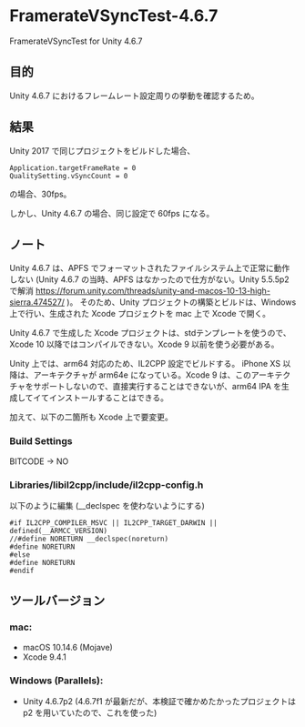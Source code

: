 # FramerateVSyncTest-4.6.7
FramerateVSyncTest for Unity 4.6.7

## 目的

Unity 4.6.7 におけるフレームレート設定周りの挙動を確認するため。

## 結果

Unity 2017 で同じプロジェクトをビルドした場合、
```
Application.targetFrameRate = 0
QualitySetting.vSyncCount = 0
```
の場合、30fps。

しかし、Unity 4.6.7 の場合、同じ設定で 60fps になる。

## ノート

Unity 4.6.7 は、APFS でフォーマットされたファイルシステム上で正常に動作しない (Unity 4.6.7 の当時、APFS はなかったので仕方がない。Unity 5.5.5p2 で解消 https://forum.unity.com/threads/unity-and-macos-10-13-high-sierra.474527/ )。
そのため、Unity プロジェクトの構築とビルドは、Windows 上で行い、生成された Xcode プロジェクトを mac 上で Xcode で開く。

Unity 4.6.7 で生成した Xcode プロジェクトは、stdテンプレートを使うので、Xcode 10 以降ではコンパイルできない。Xcode 9 以前を使う必要がある。

Unity 上では、arm64 対応のため、IL2CPP 設定でビルドする。
iPhone XS 以降は、アーキテクチャが arm64e になっている。Xcode 9 は、このアーキテクチャをサポートしないので、直接実行することはできないが、arm64 IPA を生成してイてインストールすることはできる。

加えて、以下の二箇所も Xcode 上で要変更。

### Build Settings
BITCODE → NO

### Libraries/libil2cpp/include/il2cpp-config.h
以下のように編集 (__declspec を使わないようにする)
```
#if IL2CPP_COMPILER_MSVC || IL2CPP_TARGET_DARWIN || defined(__ARMCC_VERSION)
//#define NORETURN __declspec(noreturn)
#define NORETURN
#else
#define NORETURN
#endif
```

## ツールバージョン

### mac:
* macOS 10.14.6 (Mojave)
* Xcode 9.4.1

### Windows (Parallels):
* Unity 4.6.7p2 (4.6.7f1 が最新だが、本検証で確かめたかったプロジェクトは p2 を用いていたので、これを使った)
